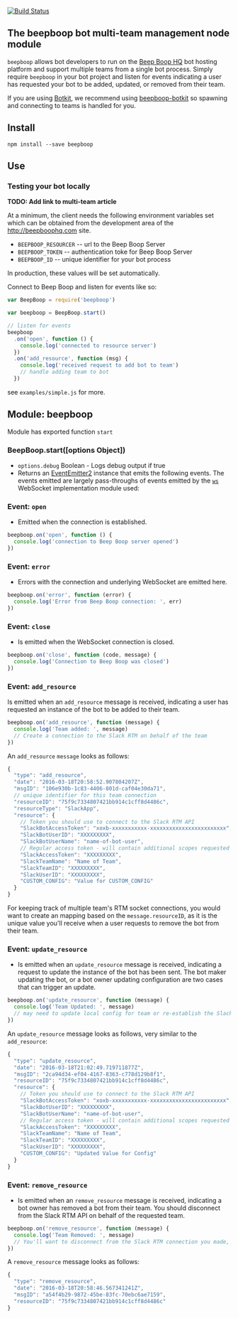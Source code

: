 [![Build Status](https://travis-ci.org/BeepBoopHQ/beepboop-js.svg)](https://travis-ci.org/BeepBoopHQ/beepboop-js)

## The beepboop bot multi-team management node module

`beepboop` allows bot developers to run on the [Beep Boop HQ](https://beepboophq.com) bot hosting platform and support multiple teams from a single bot process. Simply require `beepboop` in your bot project and listen for events indicating a user has requested your bot to be added, updated, or removed from their team.

If you are using [Botkit](http://github.com/howdyai/botkit), we recommend using [beepboop-botkit](http://github.com/BeepBoopHQ/beepboop-botkit) so spawning and connecting to teams is handled for you.

## Install
`npm install --save beepboop`

## Use

### Testing your bot locally
**TODO: Add link to multi-team article**

At a minimum, the client needs the following environment variables set which can be obtained from the development area of the http://beepboophq.com site.

  * `BEEPBOOP_RESOURCER` -- url to the Beep Boop Server
  * `BEEPBOOP_TOKEN` -- authentication toke for Beep Boop Server
  * `BEEPBOOP_ID` -- unique identifier for your bot process

In production, these values will be set automatically.

Connect to Beep Boop and listen for events like so:


```javascript
var BeepBoop = require('beepboop')

var beepboop = BeepBoop.start()

// listen for events
beepboop
  .on('open', function () {
    console.log('connected to resource server')
  })
  .on('add_resource', function (msg) {
    console.log('received request to add bot to team')
    // handle adding team to bot
  })
```

see `examples/simple.js` for more.

## Module: beepboop

Module has exported function `start`

### BeepBoop.start([options Object])
* `options.debug` Boolean - Logs debug output if true
* Returns an [EventEmitter2](https://github.com/asyncly/EventEmitter2) instance that emits the following events.  The events emitted are largely pass-throughs of events emitted by the [`ws`](https://github.com/websockets/ws)  WebSocket implementation module used:

### Event: `open`
* Emitted when the connection is established.

```javascript
beepboop.on('open', function () {
  console.log('connection to Beep Boop server opened')
})
```

### Event: `error`

* Errors with the connection and underlying WebSocket are emitted here.

```javascript
beepboop.on('error', function (error) {
  console.log('Error from Beep Boop connection: ', err)
})
```

### Event: `close`

* Is emitted when the WebSocket connection is closed.

```javascript
beepboop.on('close', function (code, message) {
  console.log('Connection to Beep Boop was closed')
})
```

### Event: `add_resource`

Is emitted when an `add_resource` message is received, indicating a user has requested an instance of the bot to be added to their team.

```javascript
beepboop.on('add_resource', function (message) {
  console.log('Team added: ', message)
  // Create a connection to the Slack RTM on behalf of the team
})
```

An `add_resource` `message` looks as follows:

```javascript
{
  "type": "add_resource",
  "date": "2016-03-18T20:58:52.907804207Z",
  "msgID": "106e930b-1c83-4406-801d-caf04e30da71",
  // unique identifier for this team connection
  "resourceID": "75f9c7334807421bb914c1cff8d4486c",
  "resourceType": "SlackApp",
  "resource": {
    // Token you should use to connect to the Slack RTM API
    "SlackBotAccessToken": "xoxb-xxxxxxxxxxx-xxxxxxxxxxxxxxxxxxxxxxxx",
    "SlackBotUserID": "XXXXXXXXX",
    "SlackBotUserName": "name-of-bot-user",
    // Regular access token - will contain additional scopes requested
    "SlackAccessToken": "XXXXXXXXX",
    "SlackTeamName": "Name of Team",
    "SlackTeamID": "XXXXXXXXX",
    "SlackUserID": "XXXXXXXXX",
    "CUSTOM_CONFIG": "Value for CUSTOM_CONFIG"
  }
}
```

For keeping track of multiple team's RTM socket connections, you would want to create an mapping based on the `message.resourceID`, as it is the unique value you'll receive when a user requests to remove the bot from their team.


### Event: `update_resource`

* Is emitted when an `update_resource` message is received, indicating a request to update the instance of the bot has been sent. The bot maker updating the bot, or a bot owner updating configuration are two cases that can trigger an update.

```javascript
beepboop.on('update_resource', function (message) {
  console.log('Team Updated: ', message)
  // may need to update local config for team or re-establish the Slack RTM connection
})
```

An `update_resource` message looks as follows, very similar to the `add_resource`:

```javascript
{
  "type": "update_resource",
  "date": "2016-03-18T21:02:49.719711877Z",
  "msgID": "2ca94d34-ef04-4167-8363-c778d129b8f1",
  "resourceID": "75f9c7334807421bb914c1cff8d4486c",
  "resource": {
    // Token you should use to connect to the Slack RTM API
    "SlackBotAccessToken": "xoxb-xxxxxxxxxxx-xxxxxxxxxxxxxxxxxxxxxxxx",
    "SlackBotUserID": "XXXXXXXXX",
    "SlackBotUserName": "name-of-bot-user",
    // Regular access token - will contain additional scopes requested
    "SlackAccessToken": "XXXXXXXXX",
    "SlackTeamName": "Name of Team",
    "SlackTeamID": "XXXXXXXXX",
    "SlackUserID": "XXXXXXXXX",
    "CUSTOM_CONFIG": "Updated Value for Config"
  }
}
```

### Event: `remove_resource`

* Is emitted when an `remove_resource` message is received, indicating a bot owner has removed a bot from their team.  You should disconnect from the Slack RTM API on behalf of the requested team.

```javascript
beepboop.on('remove_resource', function (message) {
  console.log('Team Removed: ', message)
  // You'll want to disconnect from the Slack RTM connection you made, and perform any cleanup needed
})
```

A `remove_resource` message looks as follows:

```javascript
{
  "type": "remove_resource",
  "date": "2016-03-18T20:58:46.567341241Z",
  "msgID": "a54f4b29-9872-45be-83fc-70ebc6ae7159",
  "resourceID": "75f9c7334807421bb914c1cff8d4486c"
}
```
